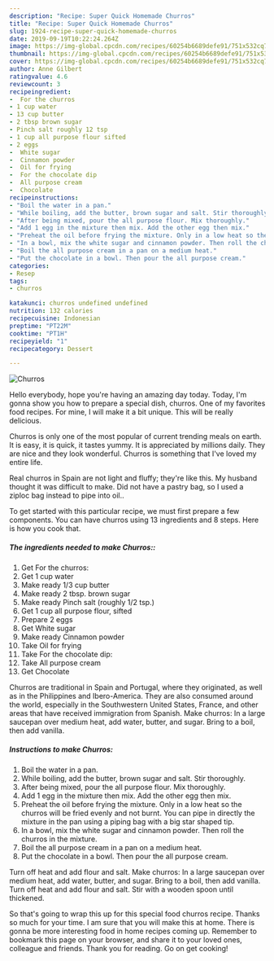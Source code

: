 ```yaml
---
description: "Recipe: Super Quick Homemade Churros"
title: "Recipe: Super Quick Homemade Churros"
slug: 1924-recipe-super-quick-homemade-churros
date: 2019-09-19T10:22:24.264Z
image: https://img-global.cpcdn.com/recipes/60254b6689defe91/751x532cq70/churros-recipe-main-photo.jpg
thumbnail: https://img-global.cpcdn.com/recipes/60254b6689defe91/751x532cq70/churros-recipe-main-photo.jpg
cover: https://img-global.cpcdn.com/recipes/60254b6689defe91/751x532cq70/churros-recipe-main-photo.jpg
author: Anne Gilbert
ratingvalue: 4.6
reviewcount: 3
recipeingredient:
-  For the churros
- 1 cup water
- 13 cup butter
- 2 tbsp brown sugar
- Pinch salt roughly 12 tsp
- 1 cup all purpose flour sifted
- 2 eggs
-  White sugar
-  Cinnamon powder
-  Oil for frying
-  For the chocolate dip
-  All purpose cream
-  Chocolate
recipeinstructions:
- "Boil the water in a pan."
- "While boiling, add the butter, brown sugar and salt. Stir thoroughly."
- "After being mixed, pour the all purpose flour. Mix thoroughly."
- "Add 1 egg in the mixture then mix. Add the other egg then mix."
- "Preheat the oil before frying the mixture. Only in a low heat so the churros will be fried evenly and not burnt. You can pipe in directly the mixture in the pan using a piping bag with a big star shaped tip."
- "In a bowl, mix the white sugar and cinnamon powder. Then roll the churros in the mixture."
- "Boil the all purpose cream in a pan on a medium heat."
- "Put the chocolate in a bowl. Then pour the all purpose cream."
categories:
- Resep
tags:
- churros

katakunci: churros undefined undefined
nutrition: 132 calories
recipecuisine: Indonesian
preptime: "PT22M"
cooktime: "PT1H"
recipeyield: "1"
recipecategory: Dessert

---
```



![Churros](https://img-global.cpcdn.com/recipes/60254b6689defe91/751x532cq70/churros-recipe-main-photo.jpg)

Hello everybody, hope you're having an amazing day today. Today, I'm gonna show you how to prepare a special dish, churros. One of my favorites food recipes. For mine, I will make it a bit unique. This will be really delicious.

Churros is only one of the most popular of current trending meals on earth. It is easy, it is quick, it tastes yummy. It is appreciated by millions daily. They are nice and they look wonderful. Churros is something that I've loved my entire life.

Real churros in Spain are not light and fluffy; they&#39;re like this. My husband thought it was difficult to make. Did not have a pastry bag, so I used a ziploc bag instead to pipe into oil..


To get started with this particular recipe, we must first prepare a few components. You can have churros using 13 ingredients and 8 steps. Here is how you cook that.

##### The ingredients needed to make Churros::

1. Get  For the churros:
1. Get 1 cup water
1. Make ready 1/3 cup butter
1. Make ready 2 tbsp. brown sugar
1. Make ready Pinch salt (roughly 1/2 tsp.)
1. Get 1 cup all purpose flour, sifted
1. Prepare 2 eggs
1. Get  White sugar
1. Make ready  Cinnamon powder
1. Take  Oil for frying
1. Take  For the chocolate dip:
1. Take  All purpose cream
1. Get  Chocolate


Churros are traditional in Spain and Portugal, where they originated, as well as in the Philippines and Ibero-America. They are also consumed around the world, especially in the Southwestern United States, France, and other areas that have received immigration from Spanish. Make churros: In a large saucepan over medium heat, add water, butter, and sugar. Bring to a boil, then add vanilla. 

##### Instructions to make Churros:

1. Boil the water in a pan.
1. While boiling, add the butter, brown sugar and salt. Stir thoroughly.
1. After being mixed, pour the all purpose flour. Mix thoroughly.
1. Add 1 egg in the mixture then mix. Add the other egg then mix.
1. Preheat the oil before frying the mixture. Only in a low heat so the churros will be fried evenly and not burnt. You can pipe in directly the mixture in the pan using a piping bag with a big star shaped tip.
1. In a bowl, mix the white sugar and cinnamon powder. Then roll the churros in the mixture.
1. Boil the all purpose cream in a pan on a medium heat.
1. Put the chocolate in a bowl. Then pour the all purpose cream.


Turn off heat and add flour and salt. Make churros: In a large saucepan over medium heat, add water, butter, and sugar. Bring to a boil, then add vanilla. Turn off heat and add flour and salt. Stir with a wooden spoon until thickened. 

So that's going to wrap this up for this special food churros recipe. Thanks so much for your time. I am sure that you will make this at home. There is gonna be more interesting food in home recipes coming up. Remember to bookmark this page on your browser, and share it to your loved ones, colleague and friends. Thank you for reading. Go on get cooking!
